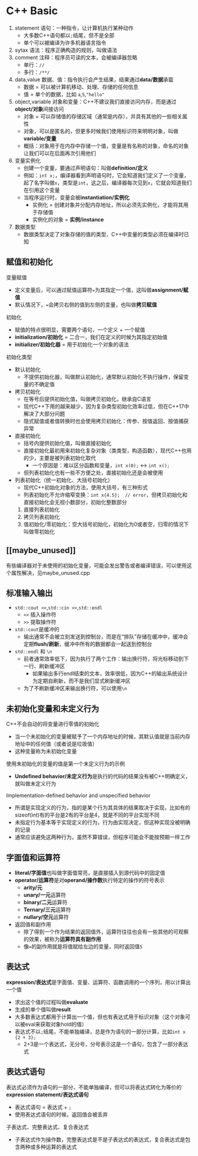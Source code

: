 # C++ Basic

1. statement 语句：一种指令，让计算机执行某种动作
    - 大多数C++语句都以`;`结尾，但不是全部
    - 单个可以被编译为许多机器语言指令
2. sytax 语法：程序正确构造的规则，叫做语法
3. comment 注释：程序员可读的文本，会被编译器忽略
    - 单行：`//`
    - 多行：`/**/`
4. data,value 数据、值：指令执行会产生结果，结果通过**data/数据**承载
    - 数据 = 可以被计算机移动、处理、存储的任何信息
    - 值 = 单个的数据，比如 `a`,`5`,`"hello"`
5. object,variable 对象和变量：C++不建议我们直接访问内存，而是通过**object/对象**间接访问
    - 对象 = 可以存储值的存储区域（通常是内存），并具有其他的一些相关属性
    - 对象，可以是匿名的，但更多时候我们使用标识符来明明对象，叫做**variable/变量**
    - 概括：对象用于在内存中存储一个值，变量是有名称的对象，命名的对象让我们可以在后面再次引用他们
6. 变量实例化
    - 创建一个变量，要通过声明语句：叫做**definition/定义**
    - 例如：`int x;`，编译器看到声明语句时，它会知道我们定义了一个变量，起了名字叫做`x`，类型是`int`，这之后，编译器每次见到`x`，它就会知道我们在引用这个变量
    - 当程序运行时，变量会被**instantiation/实例化**
        - 实例化 = 创建对象并分配内存地址，所以必须先实例化，才能将其用于存储值
        - 实例化的对象 = **实例/instance**
7. 数据类型
    - 数据类型决定了对象存储的值的类型，C++中变量的类型必须在编译时已知


## 赋值和初始化

变量赋值

- 定义变量后，可以通过赋值运算符`=`为其指定一个值，这叫做**assignment/赋值**
- 默认情况下，`=`会拷贝右侧的值到左侧的变量，也叫做**拷贝赋值**

初始化

- 赋值的特点很明显，需要两个语句，一个定义 + 一个赋值
- **initialization/初始化** = 二合一，我们在定义的时候为其指定初始值
- **initializer/初始化器** = 用于初始化一个对象的语法

初始化类型

- 默认初始化
    - 不提供初始化器，叫做默认初始化，通常默认初始化不执行操作，保留变量的不确定值
- 拷贝初始化
    - 在等号后提供初始化值，叫做拷贝初始化，继承自C语言
    - 现代C++下用的越来越少，因为复杂类型初始化效率过低，但在C++17中解决了大部分问题
    - 隐式赋值或者值转换时也会使用拷贝初始化：传参、按值返回、按值捕获异常
- 直接初始化
    - 括号内提供初始化值，叫做直接初始化
    - 直接初始化最初用来初始化复杂对象（类类型，构造函数），现代C++也用的少，主要是被列表初始化取代
        - 一个原因是：难以区分函数和变量，`int x(0);` <-> `int x();`
    - 但列表初始化也有一些不方便之处，直接初始化还是会被使用
- 列表初始化（统一初始化、大括号初始化）
    - 现代C++初始化对象的方法，使用大括号，有三种形式
    - 列表初始化不允许缩窄变换：`int x{4.5};  // error`，但拷贝初始化和直接初始化会无视小数部分，初始化整数部分
    1. 直接列表初始化
    2. 拷贝列表初始化
    3. 值初始化/零初始化：空大括号初始化，初始化为0或者空，归零的情况下叫做零初始化


## [[maybe_unused]]

有些编译器对于未使用的初始化变量，可能会发出警告或者编译错误，可以使用这个属性解决，见maybe_unused.cpp

## 标准输入输出

- `std::cout <<`,`std::cin >>`,`std::endl`
    - `<<` 插入操作符
    - `>>` 提取操作符
- `std::cout`是缓冲的
    - 输出通常不会被立刻发送到控制台，而是在“排队”存储在缓冲中，缓冲会定期**flush/刷新**，缓冲中所有的数据都会一起送到控制台
- `std::endl` 和 `\n`
    - 前者通常效率低下，因为执行了两个工作：输出换行符，将光标移动到下一行、刷新缓冲区
        - 如果输出多行endl结束的文本，效率很低，因为C++的输出系统设计为定期自刷新，而不是我们显式刷新缓冲区
    - 为了不刷新缓冲区来输出换行符，可以使用`\n`


## 未初始化变量和未定义行为

C++不会自动的将变量进行零值的初始化

- 当一个未初始化的变量被赋予了一个内存地址的时候，其默认值就是当前内存地址中的任何值（或者说是垃圾值）
- 这种变量称为未初始化变量

使用未初始化的变量的值是第一个未定义行为的示例

- **Undefined behavior/未定义行为**是执行的代码的结果没有被C++明确定义，就叫做未定义行为

Implementation-defined behavior and unspecified behavior

- 所谓是实现定义的行为，指的是某个行为其具体的结果取决于实现，比如有的sizeof(int)有的平台是2有的平台是4，就是不同的平台实现不同
- 未指定行为基本等于实现定义的行为，行为由实现决定，但这种实现没被明确的记录
- 通常应该避免这两种行为，虽然不算错误，但程序可能会不能按预期一样工作


## 字面值和运算符

- **literal/字面值**也叫做字面值常亮，是直接插入到源代码中的固定值
- **operator/运算符**是对**operand/操作数**执行特定的操作的符号表示
    - **arity/元**
    - **unary/一元**运算符
    - **binary/二元**运算符
    - **Ternary/三元**运算符
    - **nullary/空元**运算符
- 返回值和副作用
    - 除了得到一个作为结果的返回值外，运算符往往也会有一些其他的可观察的效果，被称为**运算符具有副作用**
    - 像`=`的副作用就是将值赋给左边的变量，同时返回值`5`

## 表达式

**expression/表达式**是字面值、变量、运算符、函数调用的一个序列，用以计算出一个值

- 求出这个值的过程叫做**evaluate**
- 生成的单个值叫做**result**
- 大多数表达式都用于计算出一个值，但也有表达式用于标识对象（这个对象可以被eval来获取对象hold的值）
- 表达式不以`;`结尾，不能单独编译，总是作为语句的一部分计算，比如`int x {2 + 3};`
    - 2+3是一个表达式，无分号，分号表示这是一个语句，包含了一部分表达式

## 表达式语句

表达式必须作为语句的一部分，不能单独编译，但可以将表达式转化为等价的**expression statement/表达式语句**

- 表达式语句 = 表达式 + `;`
- 使用表达式语句的时候，返回值会被丢弃

子表达式、完整表达式、复合表达式

- 子表达式作为操作数，完整表达式是不是子表达式的表达式，复合表达式是包含两种或多种运算的表达式